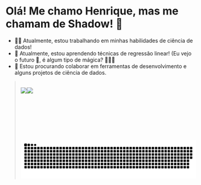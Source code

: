 # Olá! Me chamo Henrique, mas me chamam de Shadow! 👋

- 🐱‍👤 Atualmente, estou trabalhando em minhas habilidades de ciência de dados!
- 🌱 Atualmente, estou aprendendo técnicas de regressão linear! (Eu vejo o futuro 🔮, é algum tipo de mágica? 🧙🏻‍♂️
- 👯 Estou procurando colaborar em ferramentas de desenvolvimento e alguns projetos de ciência de dados.

<blockquote>

<br>

<div align="center">
  <a href="https://github.com/rafaballerini">
  <img height="140em" style="float: left;" src="https://github-readme-stats.vercel.app/api?username=ShadowsCrow&show_icons=true&theme=maroongold&include_all_commits=true&count_private=true&custom_title=STATUS DO GITHUB - Shadow"/>
  <img height="140em" style="float: left;" src="https://github-readme-stats.vercel.app/api/top-langs/?username=ShadowsCrow&layout=compact&langs_count=7&theme=maroongold&custom_title=LINGUAGENS MAIS USADAS"/>
</div>

 <br>

  ![Snake animation](https://github.com/ShadowsCrow/ShadowsCrow/blob/output/github-contribution-grid-snake.svg)
 
</div>
</blockquote>
